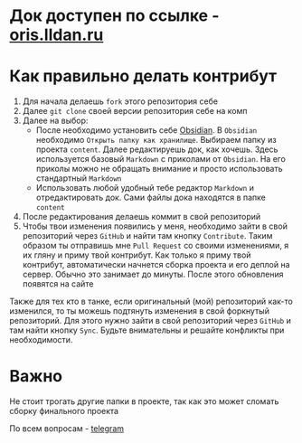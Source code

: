 # Док доступен по ссылке - [oris.lldan.ru](https://oris.lldan.ru)

# Как правильно делать контрибут

1. Для начала делаешь `fork` этого репозитория себе
2. Далее `git clone` своей версии репозитория себе на комп
3. Далее на выбор:
   - После необходимо установить себе [Obsidian](https://obsidian.md/). В `Obsidian` необходимо `Открыть папку как хранилище`. Выбираем папку из проекта `content`. Далее редактируешь док, как хочешь. Здесь используется базовый `Markdown` с приколами от `Obsidian`. На его приколы можно не обращать внимание и просто использовать стандартный `Markdown`
   - Использовать любой удобный тебе редактор `Markdown` и отредактировать док. Сами файлы дока находятся в папке `content`
4. После редактирования делаешь коммит в свой репозиторий
5. Чтобы твои изменения появились у меня, необходимо зайти в свой репозиторий через `GitHub` и найти там кнопку `Contribute`. Таким образом ты отправишь мне `Pull Request` со своими изменениями, я их гляну и приму твой контрибут. Как только я приму твой контрибут, автоматически начнется сборка проекта и его деплой на сервер. Обычно это занимает до минуты. После этого обновления появятся на сайте

Также для тех кто в танке, если оригинальный (мой) репозиторий как-то изменился, то ты можешь подтянуть изменения в свой форкнутый репозиторий. Для этого нужно зайти в свой репозиторий через `GitHub` и там найти кнопку `Sync`. Будьте внимательны и решайте конфликты при необходимости.

# Важно  
Не стоит трогать другие папки в проекте, так как это может сломать сборку финального проекта

По всем вопросам - [telegram](https://t.me/lld4n)


